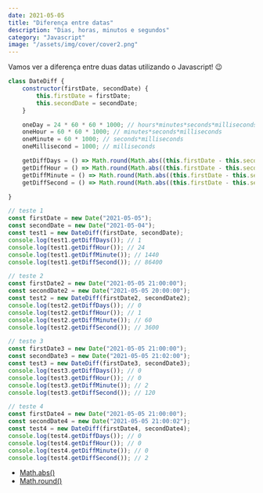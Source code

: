 ```yaml
---
date: 2021-05-05
title: "Diferença entre datas"
description: "Dias, horas, minutos e segundos"
category: "Javascript"
image: "/assets/img/cover/cover2.png"
---
```


Vamos ver a diferença entre duas datas utilizando o Javascript! 😉

``` javascript
class DateDiff {
    constructor(firstDate, secondDate) {
        this.firstDate = firstDate;
        this.secondDate = secondDate;
    }

    oneDay = 24 * 60 * 60 * 1000; // hours*minutes*seconds*milliseconds
    oneHour = 60 * 60 * 1000; // minutes*seconds*milliseconds
    oneMinute = 60 * 1000; // seconds*milliseconds
    oneMillisecond = 1000; // milliseconds

    getDiffDays = () => Math.round(Math.abs((this.firstDate - this.secondDate) / this.oneDay));
    getDiffHour = () => Math.round(Math.abs((this.firstDate - this.secondDate) / this.oneHour));
    getDiffMinute = () => Math.round(Math.abs((this.firstDate - this.secondDate) / this.oneMinute));
    getDiffSecond = () => Math.round(Math.abs((this.firstDate - this.secondDate) / this.oneMillisecond));

}

// teste 1
const firstDate = new Date("2021-05-05");
const secondDate = new Date("2021-05-04");
const test1 = new DateDiff(firstDate, secondDate);
console.log(test1.getDiffDays()); // 1
console.log(test1.getDiffHour()); // 24
console.log(test1.getDiffMinute()); // 1440
console.log(test1.getDiffSecond()); // 86400

// teste 2
const firstDate2 = new Date("2021-05-05 21:00:00");
const secondDate2 = new Date("2021-05-05 20:00:00");
const test2 = new DateDiff(firstDate2, secondDate2);
console.log(test2.getDiffDays()); // 0
console.log(test2.getDiffHour()); // 1
console.log(test2.getDiffMinute()); // 60
console.log(test2.getDiffSecond()); // 3600

// teste 3
const firstDate3 = new Date("2021-05-05 21:00:00");
const secondDate3 = new Date("2021-05-05 21:02:00");
const test3 = new DateDiff(firstDate3, secondDate3);
console.log(test3.getDiffDays()); // 0
console.log(test3.getDiffHour()); // 0
console.log(test3.getDiffMinute()); // 2
console.log(test3.getDiffSecond()); // 120

// teste 4
const firstDate4 = new Date("2021-05-05 21:00:00");
const secondDate4 = new Date("2021-05-05 21:00:02"); 
const test4 = new DateDiff(firstDate4, secondDate4);
console.log(test4.getDiffDays()); // 0
console.log(test4.getDiffHour()); // 0
console.log(test4.getDiffMinute()); // 0
console.log(test4.getDiffSecond()); // 2
```


- <a href="https://developer.mozilla.org/en-US/docs/Web/JavaScript/Reference/Global_Objects/Math/abs" target="_blank" rel="noopener noreferrer">Math.abs()</a>
- <a href="https://developer.mozilla.org/en-US/docs/Web/JavaScript/Reference/Global_Objects/Math/round" target="_blank" rel="noopener noreferrer">Math.round()</a>
